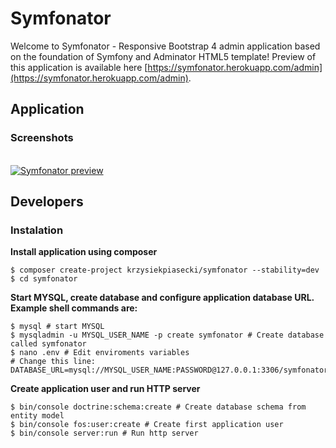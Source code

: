 # Symfonator
Welcome to Symfonator - Responsive Bootstrap 4 admin application based on the foundation of Symfony and Adminator HTML5 template!
Preview of this application is available here [https://symfonator.herokuapp.com/admin](https://symfonator.herokuapp.com/admin).

## Application

### Screenshots
<br/>

<a href="https://symfonator.herokuapp.com/admin">
<img src="https://raw.githubusercontent.com/krzysiekpiasecki/Symfonator/master/src/assets/static/images/preview2.png" alt="Symfonator preview">
</a>

<br/>


## Developers

### Instalation

__Install application using composer__

```shell
$ composer create-project krzysiekpiasecki/symfonator --stability=dev
$ cd symfonator
```

__Start MYSQL, create database and configure application database URL. Example shell commands are:__
```shell
$ mysql # start MYSQL
$ mysqladmin -u MYSQL_USER_NAME -p create symfonator # Create database called symfonator
$ nano .env # Edit enviroments variables
# Change this line: DATABASE_URL=mysql://MYSQL_USER_NAME:PASSWORD@127.0.0.1:3306/symfonator
```

__Create application user and run HTTP server__
```shell
$ bin/console doctrine:schema:create # Create database schema from entity model
$ bin/console fos:user:create # Create first application user
$ bin/console server:run # Run http server
```
